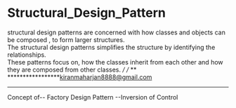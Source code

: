 # Structural_Design_Pattern
structural design patterns are concerned with how classes and objects can be composed , to form larger structures.  
The structural design patterns simplifies the structure by identifying the  relationships.  
These patterns focus on, how the classes inherit from each other and how they are  composed from other classes.
*/ /* ** *****************kiranmaharjan8888@gmail.com



----------
Concept of-- Factory Design Pattern
            --Inversion of Control
